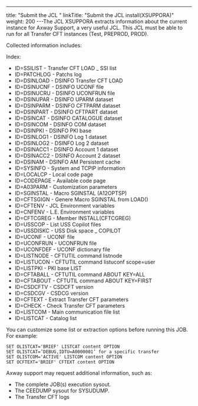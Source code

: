 ---
title: "Submit the JCL "
linkTitle: "Submit the JCL install(XSUPPORA)"
weight: 200
---The JCL XSUPPORA extracts information about the current instance for Axway Support, a very useful JCL. This JCL must be able to run for all Transfer CFT instances (Test, PREPROD, PROD).

Collected information includes:

Index:

- ID=SSILIST - Transfer CFT LOAD _ SSI list
- ID=PATCHLOG - Patchs log
- ID=DSINLOAD - DSINFO Transfer CFT LOAD
- ID=DSINUCNF - DSINFO UCONF file
- ID=DSINUCRU - DSINFO UCONFRUN file
- ID=DSINUPAR - DSINFO UPARM dataset
- ID=DSINPARM - DSINFO CFTPARM dataset
- ID=DSINPART - DSINFO CFTPART dataset
- ID=DSINCAT - DSINFO CATALOGUE dataset
- ID=DSINCOM - DSINFO COM dataset
- ID=DSINPKI - DSINFO PKI base
- ID=DSINLOG1 - DSINFO Log 1 dataset
- ID=DSINLOG2 - DSINFO Log 2 dataset
- ID=DSINACC1 - DSINFO Account 1 dataset
- ID=DSINACC2 - DSINFO Account 2 dataset
- ID=DSINAM - DSINFO AM Persistent cache
- ID=SYSINFO - System and TCPIP information
- ID=LOCALCP - Local code page
- ID=CODEPAGE - Available code page
- ID=A03PARM - Customization parameters
- ID=SGINSTAL - Macro SGINSTAL (A12OPTSP)
- ID=CFTSGIGN - Genere Macro SGINSTAL from LOAD()
- ID=CFTENV - JCL Environment variables
- ID=CNFENV - L.E. Environment variables
- ID=CFTCGREG - Member INSTALL(CFTCGREG)
- ID=USSCOP - List USS Copilot files
- ID=USSDISKC - USS Disk space _ COPILOT
- ID=UCONF - UCONF file
- ID=UCONFRUN - UCONFRUN file
- ID=UCONFDEF - UCONF dictionary file
- ID=LISTNODE - CFTUTIL command listnode
- ID=LISTUCON - CFTUTIL command listuconf scope=user
- ID=LISTPKI - PKI base LIST
- ID=CFTABALL - CFTUTIL command ABOUT KEY=ALL
- ID=CFTABOUT - CFTUTIL command ABOUT KEY=FIRST
- ID=CSDCFTV - CSDCFT version
- ID=CSDCGV - CSDCG version
- ID=CFTEXT - Extract Transfer CFT parameters
- ID=CHECK - Check Transfer CFT parameters
- ID=LISTCOM - Main communication file list
- ID=LISTCAT - Catalog list

You can customize some list or extraction options before running this JOB. For example:

```
SET OLISTCAT='BRIEF' LISTCAT content OPTION
SET OLISTCAT=’DEBUG,IDTU=A0000001’ for a specific transfer
SET OLISTCOM='ACTIVE' LISTCOM content OPTION
SET OCFTEXT='BRIEF' CFTEXT content OPTION
```

Axway support may request additional information, such as:

- The complete JOB(s) execution sysout.
- The CEEDUMP sysout for SYSUDUMP.
- The Transfer CFT logs
